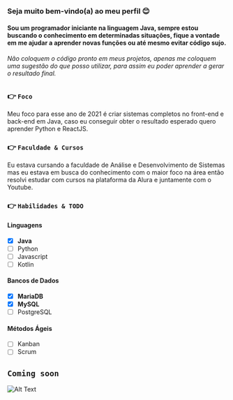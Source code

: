 ### Seja muito bem-vindo(a) ao meu perfil 😊
#### Sou um programador iniciante na linguagem Java, sempre estou buscando o conhecimento em determinadas situações, fique a vontade em me ajudar a aprender novas funções ou até mesmo evitar código sujo.

###### Não coloquem o código pronto em meus projetos, apenas me coloquem uma sugestão do que posso utilizar, para assim eu poder aprender a gerar o resultado final.

### 👉 `Foco`
Meu foco para esse ano de 2021 é criar sistemas completos no front-end e back-end em Java, caso eu conseguir obter o resultado esperado quero aprender Python e ReactJS.

### 👉 `Faculdade & Cursos`
Eu estava cursando a faculdade de Análise e Desenvolvimento de Sistemas mas eu estava em busca do conhecimento com o maior foco na área então resolvi estudar com cursos na plataforma da Alura e juntamente com o Youtube.

### 👉 `Habilidades & TODO`

#### Linguagens
  - [x] **Java**
  - [ ] Python
  - [ ] Javascript
  - [ ] Kotlin
#### Bancos de Dados
  - [x] **MariaDB**
  - [x] **MySQL**
  - [ ] PostgreSQL

#### Métodos Ágeis
  - [ ] Kanban
  - [ ] Scrum

## `Coming soon`

![Alt Text](https://media.tenor.com/images/88a21e1b5e10eefabd3f2c353de1cf3b/tenor.gif)

